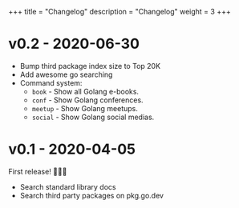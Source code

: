 +++
title = "Changelog"
description = "Changelog"
weight = 3
+++

# v0.2 - 2020-06-30

- Bump third package index size to Top 20K
- Add awesome go searching
- Command system:
  - `book` - Show all Golang e-books.
  - `conf` - Show Golang conferences.
  - `meetup` - Show Golang meetups.
  - `social` - Show Golang social medias.

# v0.1 - 2020-04-05

First release! 🎉🥳🥳

- Search standard library docs
- Search third party packages on pkg.go.dev


